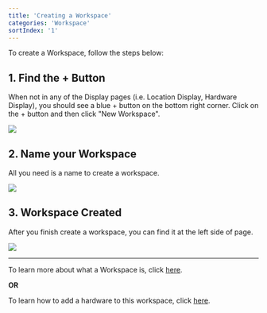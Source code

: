 ```yaml
---
title: 'Creating a Workspace'
categories: 'Workspace'
sortIndex: '1'
---
```

To create a Workspace, follow the steps below:

## 1. Find the + Button

When not in any of the Display pages (i.e. Location Display, Hardware Display), you should see a blue + button on the bottom right corner. Click on the + button and then click "New Workspace".

![](https://cloud.githubusercontent.com/assets/3292593/25467058/9a74baca-2b3e-11e7-8830-9756b053e973.png)


## 2. Name your Workspace

All you need is a name to create a workspace.

![](https://cloud.githubusercontent.com/assets/3292593/25467062/9f7f9d50-2b3e-11e7-95a5-c8888e2cb1ed.png)


## 3. Workspace Created

After you finish create a workspace, you can find it at the left side of page.

![](https://cloud.githubusercontent.com/assets/26155270/23694661/01433a74-0416-11e7-9fec-447764700c2c.jpg)

-----------

To learn more about what a Workspace is, click [here](/What-is-a-Workspace).

**OR**

To learn how to add a hardware to this workspace, click [here](/Adding-Hardware-to-QLEAR).